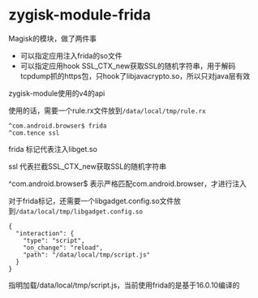 # zygisk-module-frida

Magisk的模块，做了两件事
- 可以指定应用注入frida的so文件
- 可以指定应用hook SSL_CTX_new获取SSL的随机字符串，用于解码tcpdump抓的https包，只hook了libjavacrypto.so，所以只对java层有效

zygisk-module使用的v4的api

使用的话，需要一个rule.rx文件放到`/data/local/tmp/rule.rx`
```
^com.android.browser$ frida
^com.tence ssl

```
frida 标记代表注入libget.so

ssl 代表拦截SSL_CTX_new获取SSL的随机字符串

^com.android.browser$ 表示严格匹配com.android.browser，才进行注入

对于frida标记，还需要一个libgadget.config.so文件放到`/data/local/tmp/libgadget.config.so`
```
{
  "interaction": {
    "type": "script",
    "on_change": "reload",
    "path": "/data/local/tmp/script.js"
  }
}

```
指明加载/data/local/tmp/script.js，当前使用frida的是基于16.0.10编译的